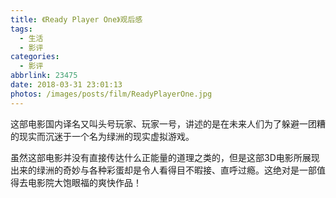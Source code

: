 ```yaml
---
title: 《Ready Player One》观后感
tags:
  - 生活
  - 影评
categories:
  - 影评
abbrlink: 23475
date: 2018-03-31 23:01:13
photos: /images/posts/film/ReadyPlayerOne.jpg
---
```

这部电影国内译名又叫头号玩家、玩家一号，讲述的是在未来人们为了躲避一团糟的现实而沉迷于一个名为绿洲的现实虚拟游戏。
<!-- more -->
虽然这部电影并没有直接传达什么正能量的道理之类的，但是这部3D电影所展现出来的绿洲的奇妙与各种彩蛋却是令人看得目不暇接、直呼过瘾。这绝对是一部值得去电影院大饱眼福的爽快作品！
